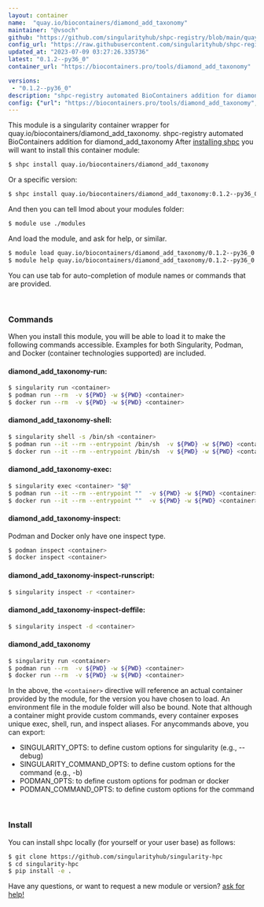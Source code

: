 ```yaml
---
layout: container
name:  "quay.io/biocontainers/diamond_add_taxonomy"
maintainer: "@vsoch"
github: "https://github.com/singularityhub/shpc-registry/blob/main/quay.io/biocontainers/diamond_add_taxonomy/container.yaml"
config_url: "https://raw.githubusercontent.com/singularityhub/shpc-registry/main/quay.io/biocontainers/diamond_add_taxonomy/container.yaml"
updated_at: "2023-07-09 03:27:26.335736"
latest: "0.1.2--py36_0"
container_url: "https://biocontainers.pro/tools/diamond_add_taxonomy"

versions:
 - "0.1.2--py36_0"
description: "shpc-registry automated BioContainers addition for diamond_add_taxonomy"
config: {"url": "https://biocontainers.pro/tools/diamond_add_taxonomy", "maintainer": "@vsoch", "description": "shpc-registry automated BioContainers addition for diamond_add_taxonomy", "latest": {"0.1.2--py36_0": "sha256:d9c9ab826eb2fd7cae507212f2540821b8ef88f5a12571d4cd2ecddae36c7b38"}, "tags": {"0.1.2--py36_0": "sha256:d9c9ab826eb2fd7cae507212f2540821b8ef88f5a12571d4cd2ecddae36c7b38"}, "docker": "quay.io/biocontainers/diamond_add_taxonomy"}
---
```


This module is a singularity container wrapper for quay.io/biocontainers/diamond_add_taxonomy.
shpc-registry automated BioContainers addition for diamond_add_taxonomy
After [installing shpc](#install) you will want to install this container module:


```bash
$ shpc install quay.io/biocontainers/diamond_add_taxonomy
```

Or a specific version:

```bash
$ shpc install quay.io/biocontainers/diamond_add_taxonomy:0.1.2--py36_0
```

And then you can tell lmod about your modules folder:

```bash
$ module use ./modules
```

And load the module, and ask for help, or similar.

```bash
$ module load quay.io/biocontainers/diamond_add_taxonomy/0.1.2--py36_0
$ module help quay.io/biocontainers/diamond_add_taxonomy/0.1.2--py36_0
```

You can use tab for auto-completion of module names or commands that are provided.

<br>

### Commands

When you install this module, you will be able to load it to make the following commands accessible.
Examples for both Singularity, Podman, and Docker (container technologies supported) are included.

#### diamond_add_taxonomy-run:

```bash
$ singularity run <container>
$ podman run --rm  -v ${PWD} -w ${PWD} <container>
$ docker run --rm  -v ${PWD} -w ${PWD} <container>
```

#### diamond_add_taxonomy-shell:

```bash
$ singularity shell -s /bin/sh <container>
$ podman run --it --rm --entrypoint /bin/sh  -v ${PWD} -w ${PWD} <container>
$ docker run --it --rm --entrypoint /bin/sh  -v ${PWD} -w ${PWD} <container>
```

#### diamond_add_taxonomy-exec:

```bash
$ singularity exec <container> "$@"
$ podman run --it --rm --entrypoint ""  -v ${PWD} -w ${PWD} <container> "$@"
$ docker run --it --rm --entrypoint ""  -v ${PWD} -w ${PWD} <container> "$@"
```

#### diamond_add_taxonomy-inspect:

Podman and Docker only have one inspect type.

```bash
$ podman inspect <container>
$ docker inspect <container>
```

#### diamond_add_taxonomy-inspect-runscript:

```bash
$ singularity inspect -r <container>
```

#### diamond_add_taxonomy-inspect-deffile:

```bash
$ singularity inspect -d <container>
```



#### diamond_add_taxonomy

```bash
$ singularity run <container>
$ podman run --rm  -v ${PWD} -w ${PWD} <container>
$ docker run --rm  -v ${PWD} -w ${PWD} <container>
```


In the above, the `<container>` directive will reference an actual container provided
by the module, for the version you have chosen to load. An environment file in the
module folder will also be bound. Note that although a container
might provide custom commands, every container exposes unique exec, shell, run, and
inspect aliases. For anycommands above, you can export:

 - SINGULARITY_OPTS: to define custom options for singularity (e.g., --debug)
 - SINGULARITY_COMMAND_OPTS: to define custom options for the command (e.g., -b)
 - PODMAN_OPTS: to define custom options for podman or docker
 - PODMAN_COMMAND_OPTS: to define custom options for the command

<br>

### Install

You can install shpc locally (for yourself or your user base) as follows:

```bash
$ git clone https://github.com/singularityhub/singularity-hpc
$ cd singularity-hpc
$ pip install -e .
```

Have any questions, or want to request a new module or version? [ask for help!](https://github.com/singularityhub/singularity-hpc/issues)